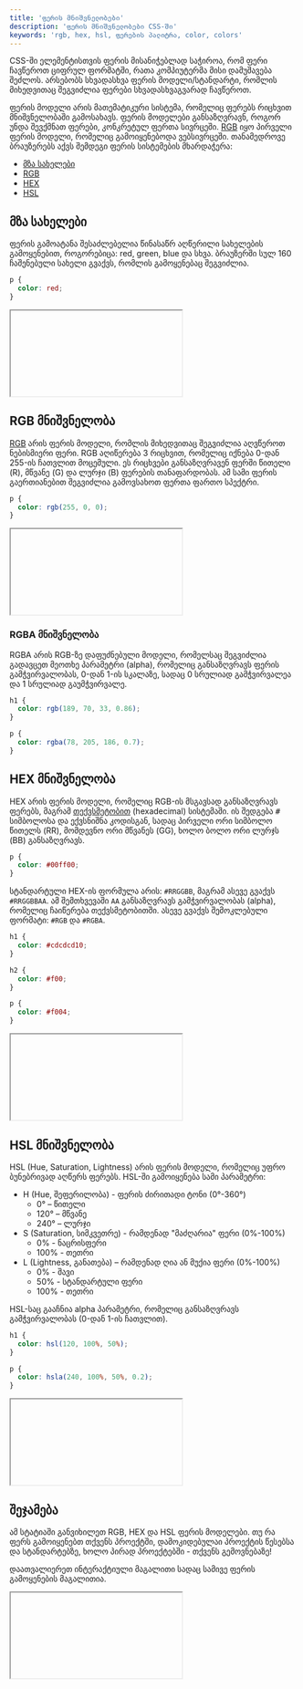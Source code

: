 ```yaml
---
title: 'ფერის მნიშვნელობები'
description: 'ფერის მნიშვნელობები CSS-ში'
keywords: 'rgb, hex, hsl, ფერების პალიტრა, color, colors'
---
```


CSS-ში ელემენტისთვის ფერის მისანიჭებლად საჭიროა, რომ ფერი ჩავწეროთ ციფრულ ფორმატში, რათა კომპიუტერმა მისი დამუშავება
შეძლოს. არსებობს სხვადასხვა ფერის მოდელი/სტანდარტი, რომლის მიხედვითაც შეგვიძლია ფერები სხვადასხვაგვარად ჩავწეროთ.

ფერის მოდელი არის მათემატიკური სისტემა, რომელიც ფერებს რიცხვით მნიშვნელობაში გამოსახავს. ფერის მოდელები განსაზღვრავნ, როგორ უნდა
შევქმნათ ფერები, კონკრეტულ ფერთა სივრცეში. [RGB](#RGB_მნიშვნელობა) იყო პირველი ფერის მოდელი, რომელიც გამოიყენებოდა ვებსივრცეში.
თანამედროვე ბრაუზერებს აქვს შემდეგი ფერის სისტემების მხარდაჭერა:

- [მზა სახელები](#მზა_სახელები)
- [RGB](#RGB_მნიშვნელობა)
- [HEX](#HEX_მნიშვნელობა)
- [HSL](#HSL_მნიშვნელობა)

## მზა სახელები

ფერის გამოატანა შესაძლებელია წინასაწრ აღწერილი სახელების გამოყენებით, როგორებიცა: red, green, blue და სხვა.
ბრაუზერში სულ 160 ჩაშენებული სახელი გვაქვს, რომლის გამოყენებაც შეგვიძლია.

```css
p {
  color: red;
}
```

<iframe data-url="guides/html-css-text" data-search-params="style=color&data=%5B%22red%22,%22green%22,%22blue%22,%22cyan%22,%22steelblue%22%5D" data-title="CSS ფერის სახელები" data-height="400"></iframe>

## RGB მნიშვნელობა

[RGB](https://developer.mozilla.org/en-US/docs/Glossary/RGB) არის ფერის მოდელი, რომლის მიხედვითაც შეგვიძლია აღვწეროთ ნებისმიერი ფერი.
RGB აღიწერება 3 რიცხვით, რომელიც იქნება 0-დან 255-ის ჩათვლით მოცემული. ეს რიცხვები განსაზღვრავენ
ფერში წითელი (R), მწვანე (G) და ლურჯი (B) ფერების თანაფარდობას.
ამ სამი ფერის გაერთიანებით შეგვიძლია გამოვსახოთ ფერთა ფართო სპექტრი.

```css
p {
  color: rgb(255, 0, 0);
}
```

<iframe data-url="guides/html-css-color-builder" data-search-params="type=rgb" data-title="CSS ფერის გენერატორი" data-height="350"></iframe>

### RGBA მნიშვნელობა

RGBA არის RGB-ზე დაფუძნებული მოდელი, რომელსაც შეგვიძლია გადავცეთ მეოთხე პარამეტრი (alpha),
რომელიც განსაზღვრავს ფერის გამჭვირვალობას, 0-დან 1-ის სკალაზე, სადაც 0 სრულიად გამჭვირვალეა და 1 სრულიად გაუმჭვირვალე.

```css
h1 {
  color: rgb(189, 70, 33, 0.86);
}

p {
  color: rgba(78, 205, 186, 0.7);
}
```

## HEX მნიშვნელობა

HEX არის ფერის მოდელი, რომელიც RGB-ის მსგავსად განსაზღვრავს ფერებს, მაგრამ
[თექვსმეტობით](https://ka.wikipedia.org/wiki/თექვსმეტობითი_თვლის_სისტემა)
(hexadecimal) სისტემაში.
ის შედგება <kbd>#</kbd> სიმბოლოსა და ექვსნიშნა კოდისგან,
სადაც პირველი ორი სიმბოლო წითელს (RR), მომდევნო ორი მწვანეს (GG), ხოლო ბოლო ორი ლურჯს (BB) განსაზღვრავს.

```css
p {
  color: #00ff00;
}
```

სტანდარტული HEX-ის ფორმულა არის: `#RRGGBB`, მაგრამ ასევე გვაქვს `#RRGGBBAA`. ამ შემთხვევაში `AA` განსაზღვრავს გამჭვირვალობას (alpha),
რომელიც ჩაიწერება თექვსმეტობითში. ასევე გვაქვს შემოკლებული ფორმატი: `#RGB` და `#RGBA`.

```css
h1 {
  color: #cdcdcd10;
}

h2 {
  color: #f00;
}

p {
  color: #f004;
}
```

<iframe data-url="guides/html-css-color-builder" data-search-params="type=hex" data-title="CSS ფერის გენერატორი" data-height="350"></iframe>

## HSL მნიშვნელობა

HSL (Hue, Saturation, Lightness) არის ფერის მოდელი, რომელიც უფრო ბუნებრივად აღწერს ფერებს.
HSL-ში გამოიყენება სამი პარამეტრი:

- H (Hue, შეფერილობა) - ფერის ძირითადი ტონი (0°-360°)
  - 0° – წითელი
  - 120° – მწვანე
  - 240° – ლურჯი
- S (Saturation, სიმკვეთრე) - რამდენად "მაძღარია" ფერი (0%-100%)
  - 0% - ნაცრისფერი
  - 100% - თეთრი
- L (Lightness, განათება) – რამდენად ღია ან მუქია ფერი (0%-100%)
  - 0% - შავი
  - 50% - სტანდარტული ფერი
  - 100% - თეთრი

HSL-საც გააჩნია alpha პარამეტრი, რომელიც განსაზღვრავს გამჭვირვალობას (0-დან 1-ის ჩათვლით).

```css
h1 {
  color: hsl(120, 100%, 50%);
}

p {
  color: hsla(240, 100%, 50%, 0.2);
}
```

<iframe data-url="guides/html-css-color-builder" data-search-params="type=hsl" data-title="CSS ფერის გენერატორი" data-height="350"></iframe>

## შეჯამება

ამ სტატიაში განვიხილეთ RGB, HEX და HSL ფერის მოდელები.
თუ რა ფერს გამოიყენებთ თქვენს პროექტში, დამოკიდებულაი პროექტის წესებსა და სტანდარტებზე, ხოლო პირად პროექტებში - თქვენს გემოვნებაზე!

დაათვალიერეთ ინტერაქტიული მაგალითი სადაც სამივე ფერის გამოყენების მაგალითია.

<iframe data-url="guides/html-css-color" data-title="CSS ფერების პალიტრა" data-height="4350"></iframe>
